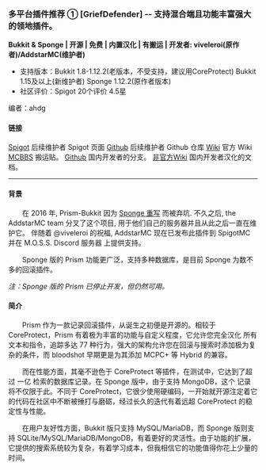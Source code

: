 ### 多平台插件推荐 ① [GriefDefender] -- 支持混合端且功能丰富强大的领地插件。

**Bukkit & Sponge | 开源 | 免费 | 内置汉化 | 有搬运 | 开发者: viveleroi(原作者)/AddstarMC(维护者)**

* 支持版本：Bukkit 1.8-1.12.2(老版本，不受支持，建议用CoreProtect) Bukkit 1.15及以上(新维护者) Sponge 1.12.2(原作者版本)
* 社区评价：Spigot 20个评价 4.5星

编者：ahdg

#### 链接

[Spigot](https://www.spigotmc.org/resources/prism.75166/) 后续维护者 Spigot 页面
[Github](https://github.com/AddstarMC/Prism-Bukkit) 后续维护者 Github 仓库
[Wiki](https://prism-bukkit.readthedocs.io/) 官方 Wiki
[MCBBS](https://www.mcbbs.net/thread-1230654-1-1.html) 搬运贴。
[Github](https://github.com/Rothes/Prism-Bukkit) 国内开发者的分支。
[非官方Wiki](https://prism-cn.readthedocs.io/) 国内开发者汉化的文档。

---

#### 背景

&emsp;&emsp;在 2016 年, Prism-Bukkit 因为 [Sponge 重写](https://github.com/prism/Prism) 而被弃坑. 不久之后, the AddstarMC team 分叉了这个项目, 
用于他们自己的服务器并且从此之后一直在维护它。 伴随着 @viveleroi 的祝福, AddstarMC 现在已发布此插件到 SpigotMC 
并在 M.O.S.S. Discord 服务器 上提供支持。

&emsp;&emsp;Sponge 版的 Prism 功能更广泛，支持多种数据库，是目前 Sponge 为数不多的回滚插件。

*注：Sponge 版的 Prism 已停止开发，但仍然可用。*

#### 简介

&emsp;&emsp;Prism 作为一款记录回滚插件，从诞生之初便是开源的。相较于 CoreProtect，Prism 有着极为丰富的功能与自定义程度，它允许您完全汉化
所有文本和指令，追踪多达 77 种行为，强大的架构允许您在回滚与搜索时添加极为复杂的条件，而 bloodshot 早期更是为其添加 MCPC+ 等 Hybrid 的兼容。
  
&emsp;&emsp;而在性能方面，其毫不逊色于 CoreProtect 等插件，在测试中，它达到了超过 一亿 检索的数据库记录。在 Sponge 版中，由于支持 MongoDB，这个
记录将不仅限于此。不同于 CoreProtect，它很少使用硬编码，一开始就开源注定着它的代码在社区中不断被捶打与磨砺，经过长久的迭代有着远超 CoreProtect
的稳定性与性能。

&emsp;&emsp;在用户友好性方面，Bukkit 版只支持 MySQL/MariaDB，而 Sponge 版则支持 SQLite/MySQL/MariaDB/MongoDB，有着更好的灵活性。由于功能的扩展，
它提供的搜索系统较为复杂，有着学习成本，但我相信它的功能值得你花上少量的时间。
